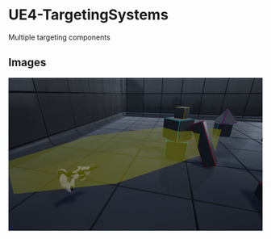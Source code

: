 # UE4-TargetingSystems

Multiple targeting components

## Images

![Example of Usage](https://github.com/calben/UE4-TargetingSystems/blob/master/Doc/screenshot.png)

